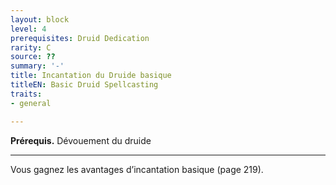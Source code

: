 ```yaml
---
layout: block
level: 4
prerequisites: Druid Dedication
rarity: C
source: ??
summary: '-'
title: Incantation du Druide basique
titleEN: Basic Druid Spellcasting
traits:
- general

---
```


<p><strong>Prérequis.</strong> Dévouement du druide</p>
<hr />
<p>Vous gagnez les avantages d’incantation basique (page 219).</p>